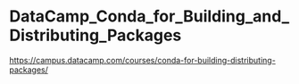 # DataCamp_Conda_for_Building_and_Distributing_Packages
https://campus.datacamp.com/courses/conda-for-building-distributing-packages/
